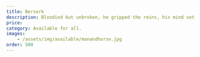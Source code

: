```yaml
---
title: Berserk
description: Bloodied but unbroken, he gripped the reins, his mind set on the traitor who had brought his kingdom to its knees. Tonight, he was going to end him.
price:
category: Available for all.
images: 
    - /assets/img/available/manandhorse.jpg
order: 500
---
```

